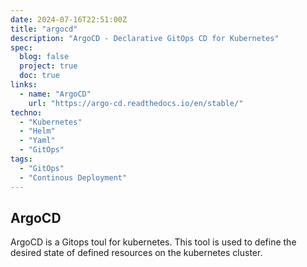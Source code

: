```yaml
---
date: 2024-07-16T22:51:00Z
title: "argocd"
description: "ArgoCD - Declarative GitOps CD for Kubernetes"
spec:
  blog: false
  project: true
  doc: true
links:
  - name: "ArgoCD"
    url: "https://argo-cd.readthedocs.io/en/stable/"
techno:
  - "Kubernetes"
  - "Helm"
  - "Yaml"
  - "GitOps"
tags:
  - "GitOps"
  - "Continous Deployment"
---
```


## ArgoCD

ArgoCD is a Gitops toul for kubernetes. This tool is used to define the desired state of defined resources on the kubernetes cluster.

